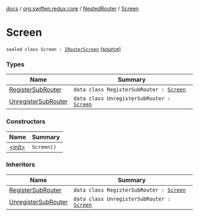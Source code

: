 [docs](../../../index.md) / [org.swiften.redux.core](../../index.md) / [NestedRouter](../index.md) / [Screen](./index.md)

# Screen

`sealed class Screen : `[`IRouterScreen`](../../-i-router-screen.md) [(source)](https://github.com/protoman92/KotlinRedux/tree/master/common/common-core/src/main/kotlin/org/swiften/redux/core/NestedRouter.kt#L56)

### Types

| Name | Summary |
|---|---|
| [RegisterSubRouter](-register-sub-router/index.md) | `data class RegisterSubRouter : `[`Screen`](./index.md) |
| [UnregisterSubRouter](-unregister-sub-router/index.md) | `data class UnregisterSubRouter : `[`Screen`](./index.md) |

### Constructors

| Name | Summary |
|---|---|
| [&lt;init&gt;](-init-.md) | `Screen()` |

### Inheritors

| Name | Summary |
|---|---|
| [RegisterSubRouter](-register-sub-router/index.md) | `data class RegisterSubRouter : `[`Screen`](./index.md) |
| [UnregisterSubRouter](-unregister-sub-router/index.md) | `data class UnregisterSubRouter : `[`Screen`](./index.md) |
